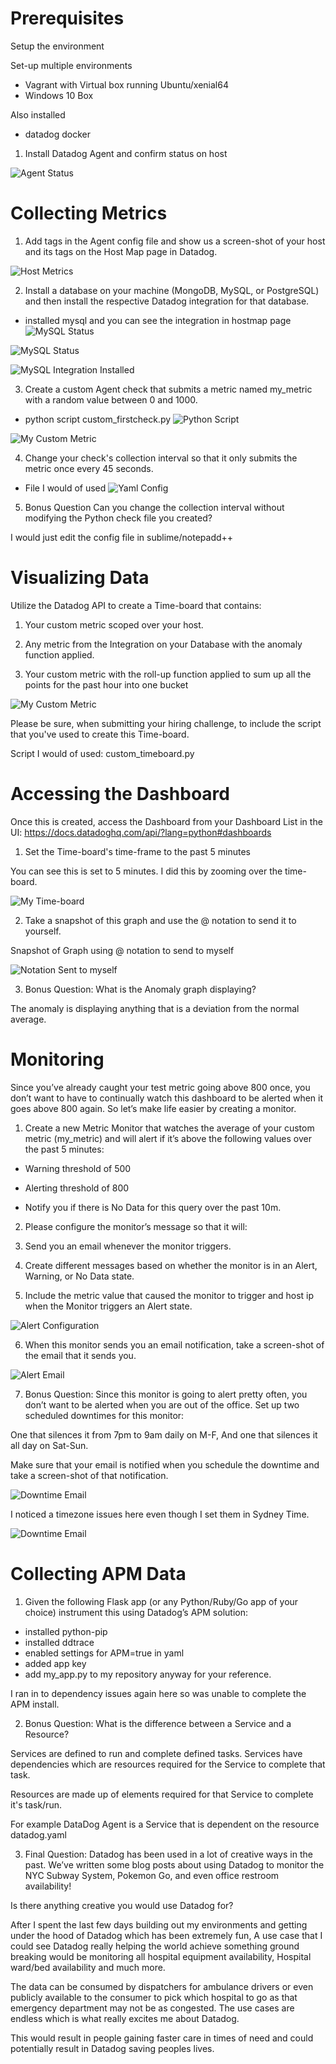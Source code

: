 Prerequisites
==

Setup the environment

Set-up multiple environments

- Vagrant with Virtual box running Ubuntu/xenial64
- Windows 10 Box

Also installed 

- datadog docker

1. Install Datadog Agent and confirm status on host

![Agent Status](https://i.imgur.com/3VGA69k.png)

Collecting Metrics
==

1. Add tags in the Agent config file and show us a screen-shot of your host and its tags on the Host Map page in Datadog.

![Host Metrics](https://i.imgur.com/yjqOHaV.png)


2. Install a database on your machine (MongoDB, MySQL, or PostgreSQL) and then install the respective Datadog integration for that database.

- installed mysql and you can see the integration in hostmap page
![MySQL Status](https://i.imgur.com/bVNTWSn.png)

![MySQL Status](https://imgur.com/NOrkg4w)

![MySQL Integration Installed](https://i.imgur.com/YwrGSOQ.png)

3. Create a custom Agent check that submits a metric named my_metric with a random value between 0 and 1000.

- python script custom_firstcheck.py
![Python Script](https://i.imgur.com/Inzymim.png)

![My Custom Metric](https://i.imgur.com/ShorcWY.png)


4. Change your check's collection interval so that it only submits the metric once every 45 seconds.

- File I would of used
![Yaml Config](https://i.imgur.com/F9oEj96.png)

5. Bonus Question Can you change the collection interval without modifying the Python check file you created?

I would just edit the config file in sublime/notepadd++


Visualizing Data
==

Utilize the Datadog API to create a Time-board that contains:

1. Your custom metric scoped over your host.

2. Any metric from the Integration on your Database with the anomaly function applied.

3. Your custom metric with the roll-up function applied to sum up all the points for the past hour into one bucket

![My Custom Metric](https://i.imgur.com/ShorcWY.png)

Please be sure, when submitting your hiring challenge, to include the script that you've used to create this Time-board.

Script I would of used: custom_timeboard.py

Accessing the Dashboard
==

Once this is created, access the Dashboard from your Dashboard List in the UI: https://docs.datadoghq.com/api/?lang=python#dashboards

1. Set the Time-board's time-frame to the past 5 minutes

You can see this is set to 5 minutes. I did this by zooming over the time-board.

![My Time-board](https://i.imgur.com/ofCNBZl.png)

2. Take a snapshot of this graph and use the @ notation to send it to yourself.

Snapshot of Graph using @ notation to send to myself

![Notation Sent to myself](https://i.imgur.com/D7FQmlz.png)

3. Bonus Question: What is the Anomaly graph displaying?

The anomaly is displaying anything that is a deviation from the normal average.

Monitoring 
==

Since you’ve already caught your test metric going above 800 once, you don’t want to have to continually watch this dashboard to be alerted when it goes above 800 again. So let’s make life easier by creating a monitor.

1. Create a new Metric Monitor that watches the average of your custom metric (my_metric) and will alert if it’s above the following values over the past 5 minutes:

- Warning threshold of 500

- Alerting threshold of 800

- Notify you if there is No Data for this query over the past 10m.


2. Please configure the monitor’s message so that it will:

3. Send you an email whenever the monitor triggers.

4. Create different messages based on whether the monitor is in an Alert, Warning, or No Data state.

5. Include the metric value that caused the monitor to trigger and host ip when the Monitor triggers an Alert state.

![Alert Configuration](https://i.imgur.com/FL6yTfe.png)

6. When this monitor sends you an email notification, take a screen-shot of the email that it sends you.

![Alert Email](https://i.imgur.com/Sf2oaD0.png)

7. Bonus Question: Since this monitor is going to alert pretty often, you don’t want to be alerted when you are out of the office. Set up two scheduled downtimes for this monitor:

One that silences it from 7pm to 9am daily on M-F,
And one that silences it all day on Sat-Sun.

Make sure that your email is notified when you schedule the downtime and take a screen-shot of that notification.

![Downtime Email](https://i.imgur.com/yzqPydH.png)

I noticed a timezone issues here even though I set them in Sydney Time.

![Downtime Email](https://i.imgur.com/6urZNr8.png)

Collecting APM Data
==

1. Given the following Flask app (or any Python/Ruby/Go app of your choice) instrument this using Datadog’s APM solution:

- installed python-pip
- installed ddtrace
- enabled settings for APM=true in yaml
- added app key
- add my_app.py to my repository anyway for your reference.

I ran in to dependency issues again here so was unable to complete the APM install.

2. Bonus Question: What is the difference between a Service and a Resource?

Services are defined to run and complete defined tasks. Services have dependencies which are resources required for the Service to complete that task.

Resources are made up of elements required for that Service to complete it's task/run.

For example DataDog Agent is a Service that is dependent on the resource datadog.yaml


3. Final Question:
Datadog has been used in a lot of creative ways in the past. We’ve written some blog posts about using Datadog to monitor the NYC Subway System, Pokemon Go, and even office restroom availability!

Is there anything creative you would use Datadog for?

After I spent the last few days building out my environments and getting under the hood of Datadog which has been extremely fun, A use case that I could see Datadog really helping the world achieve something ground breaking would be monitoring all hospital equipment availability, Hospital ward/bed availability and much more.

The data can be consumed by dispatchers for ambulance drivers or even publicly available to the consumer to pick which hospital to go as that emergency department may not be as congested. The use cases are endless which is what really excites me about Datadog.

This would result in people gaining faster care in times of need and could potentially result in Datadog saving peoples lives.


